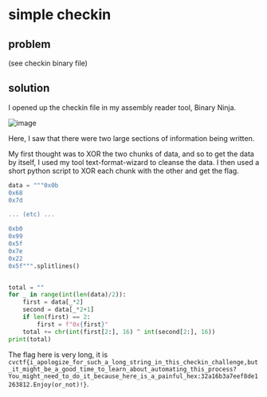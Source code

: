 # simple checkin

## problem

(see checkin binary file)

## solution

I opened up the checkin file in my assembly reader tool, Binary Ninja.

![image](https://github.com/quasar098/ctf-writeups/assets/70716985/886560ab-9d88-42f8-985f-22e0a798dad3)

Here, I saw that there were two large sections of information being written.

My first thought was to XOR the two chunks of data, and so to get the data by itself, I used my tool text-format-wizard to cleanse the data.
I then used a short python script to XOR each chunk with the other and get the flag.

```py
data = """0x0b
0x68
0x7d

... (etc) ...

0xb0
0x99
0x5f
0x7e
0x22
0x5f""".splitlines()


total = ""
for _ in range(int(len(data)/2)):
    first = data[_*2]
    second = data[_*2+1]
    if len(first) == 2:
        first = f"0x{first}"
    total += chr(int(first[2:], 16) ^ int(second[2:], 16))
print(total)
```

The flag here is very long, it is `cvctf{i_apologize_for_such_a_long_string_in_this_checkin_challenge,but_it_might_be_a_good_time_to_learn_about_automating_this_process?You_might_need_to_do_it_because_here_is_a_painful_hex:32a16b3a7eef8de1263812.Enjoy(or_not)!}`.
